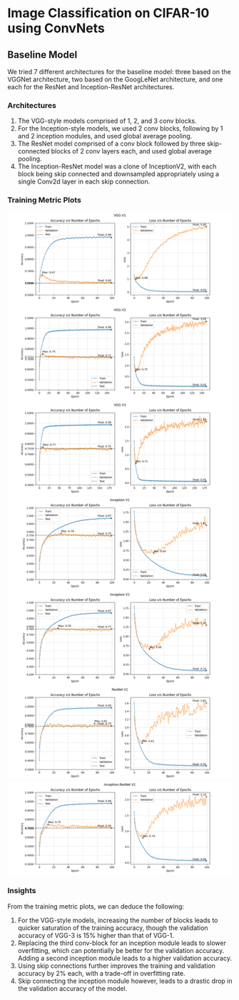 # Image Classification on CIFAR-10 using ConvNets


## Baseline Model  
We tried 7 different architectures for the baseline model: three based on the VGGNet architecture, two based on the GoogLeNet architecture, and one each for the ResNet and Inception-ResNet architectures.  

### Architectures 
1. The VGG-style models comprised of 1, 2, and 3 conv blocks. 
2. For the Inception-style models, we used 2 conv blocks, following by 1 and 2 inception modules, and used global average pooling. 
3. The ResNet model comprised of a conv block followed by three skip-connected blocks of 2 conv layers each, and used global average pooling. 
4. The Inception-ResNet model was a clone of InceptionV2, with each block being skip connected and downsampled appropriately using a single Conv2d layer in each skip connection.  

### Training Metric Plots  
![VGG-1 Training and Validation Metrics](assets/vgg_v1_metrics.png)
![VGG-2 Training and Validation Metrics](assets/vgg_v2_metrics.png)
![VGG-3 Training and Validation Metrics](assets/vgg_v3_metrics.png)
![Inception-1 Training and Validation Metrics](assets/inception_v1_metrics.png)
![Inception-2 Training and Validation Metrics](assets/inception_v2_metrics.png)
![ResNet-1 Training and Validation Metrics](assets/resnet_v1_metrics.png)
![Inception-ResNet-1 Training and Validation Metrics](assets/inception_resnet_v1_metrics.png)

### Insights  
From the training metric plots, we can deduce the following:  
1. For the VGG-style models, increasing the number of blocks leads to quicker saturation of the training accuracy, though the validation accuracy of VGG-3 is 15% higher than that of VGG-1. 
2. Replacing the third conv-block for an inception module leads to slower overfitting, which can potentially be better for the validation accuracy. Adding a second inception module leads to a higher validation accuracy. 
3. Using skip connections further improves the training and validation accuracy by 2% each, with a trade-off in overfitting rate. 
4. Skip connecting the inception module however, leads to a drastic drop in the validation accuracy of the model. 

